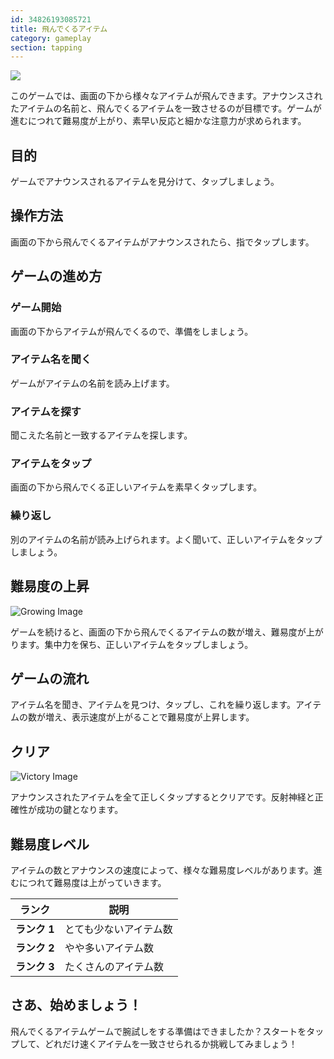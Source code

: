 ```yaml
---
id: 34826193085721
title: 飛んでくるアイテム
category: gameplay
section: tapping
---
```

![](https://help.studycat.com/hc/article_attachments/34966795074969)

このゲームでは、画面の下から様々なアイテムが飛んできます。アナウンスされたアイテムの名前と、飛んでくるアイテムを一致させるのが目標です。ゲームが進むにつれて難易度が上がり、素早い反応と細かな注意力が求められます。

## 目的

ゲームでアナウンスされるアイテムを見分けて、タップしましょう。

## 操作方法

画面の下から飛んでくるアイテムがアナウンスされたら、指でタップします。

## ゲームの進め方

### ゲーム開始

画面の下からアイテムが飛んでくるので、準備をしましょう。

### アイテム名を聞く

ゲームがアイテムの名前を読み上げます。

### アイテムを探す

聞こえた名前と一致するアイテムを探します。

### アイテムをタップ

画面の下から飛んでくる正しいアイテムを素早くタップします。

### 繰り返し

別のアイテムの名前が読み上げられます。よく聞いて、正しいアイテムをタップしましょう。

## 難易度の上昇

![Growing Image](https://help.studycat.com/hc/article_attachments/34826217331225)

ゲームを続けると、画面の下から飛んでくるアイテムの数が増え、難易度が上がります。集中力を保ち、正しいアイテムをタップしましょう。

## ゲームの流れ

アイテム名を聞き、アイテムを見つけ、タップし、これを繰り返します。アイテムの数が増え、表示速度が上がることで難易度が上昇します。

## クリア

![Victory Image](https://help.studycat.com/hc/article_attachments/34917314421785)

アナウンスされたアイテムを全て正しくタップするとクリアです。反射神経と正確性が成功の鍵となります。

## 難易度レベル

アイテムの数とアナウンスの速度によって、様々な難易度レベルがあります。進むにつれて難易度は上がっていきます。

| ランク | 説明 |
| --- | --- |
| **ランク&nbsp;1** | とても少ないアイテム数 |
| **ランク&nbsp;2** | やや多いアイテム数 |
| **ランク&nbsp;3** | たくさんのアイテム数 |

## さあ、始めましょう！

飛んでくるアイテムゲームで腕試しをする準備はできましたか？スタートをタップして、どれだけ速くアイテムを一致させられるか挑戦してみましょう！


